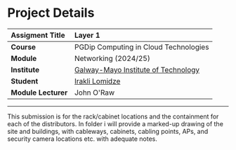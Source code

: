 # Project Details
| **Assigment Title** | Layer 1 |
| :------------- |:-------------|
| **Course**              | PGDip Computing in Cloud Technologies  |
| **Module**              | Networking (2024/25) |
| **Institute**           | [Galway-Mayo Institute of Technology](https://www.lyit.ie/Study-at-ATU-Donegal/Find-a-course/Springboard-Courses) |
| **Student**             | [Irakli Lomidze](https://github.com/) |
| **Module Lecturer**     | John O'Raw |

---------------------------------------------------
This submission is for the rack/cabinet locations and the containment for each of the distributors.
In folder i will provide a marked-up drawing of the site and buildings, with cableways, cabinets, cabling points, 
APs, and security camera locations etc. with adequate notes.
